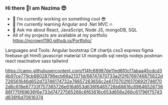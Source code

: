 ### Hi there 👋I am Nazima 😎

- 🔭 I’m currently working on something cool 😎
- 🌱 I’m currently learning Angular and .Net MVC 🔥
- 💬 Ask me about React, JavaScript, Node JS, mongoDB, SQL
- All of my projects are available at my portfolio https://ncrown1190.github.io/Portfolio/

Languages and Tools:
Angular bootstrap C# chartjs css3 express figma firebase git html5 javascript material UI mongodb sql nextjs nodejs postman react reactnative sass tailwind 

https://camo.githubusercontent.com/f14fc68987de11ed6f0cf7abaa45cdcd34b97ce779cb88028796ecb66a21371d/68747470733a2f2f6769746875622d726561646d652d73746174732e76657263656c2e6170702f6170692f746f702d6c616e67733f757365726e616d653d636f6465726b68616c6964652673686f775f69636f6e733d74727565266c6f63616c653d656e266c61796f75743d636f6d70616374
<!--
**ncrown1190/ncrown1190** is a ✨ _special_ ✨ repository because its `README.md` (this file) appears on your GitHub profile.

https://camo.githubusercontent.com/f14fc68987de11ed6f0cf7abaa45cdcd34b97ce779cb88028796ecb66a21371d/68747470733a2f2f6769746875622d726561646d652d73746174732e76657263656c2e6170702f6170692f746f702d6c616e67733f757365726e616d653d636f6465726b68616c6964652673686f775f69636f6e733d74727565266c6f63616c653d656e266c61796f75743d636f6d70616374

Here are some ideas to get you started:

- 🌱 I’m currently learning ...
- 👯 I’m looking to collaborate on ...
- 🤔 I’m looking for help with ...
- 💬 Ask me about ...
- 📫 How to reach me: ...
- 😄 Pronouns: ...
- ⚡ Fun fact: ...
-->
